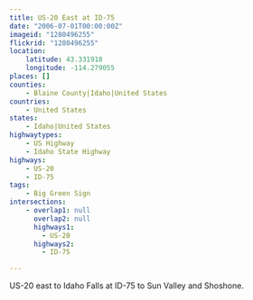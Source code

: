 ```yaml
---
title: US-20 East at ID-75
date: "2006-07-01T00:00:00Z"
imageid: "1280496255"
flickrid: "1280496255"
location:
    latitude: 43.331918
    longitude: -114.279055
places: []
counties:
    - Blaine County|Idaho|United States
countries:
    - United States
states:
    - Idaho|United States
highwaytypes:
    - US Highway
    - Idaho State Highway
highways:
    - US-20
    - ID-75
tags:
    - Big Green Sign
intersections:
    - overlap1: null
      overlap2: null
      highways1:
        - US-20
      highways2:
        - ID-75

---
```

US-20 east to Idaho Falls at ID-75 to Sun Valley and Shoshone.